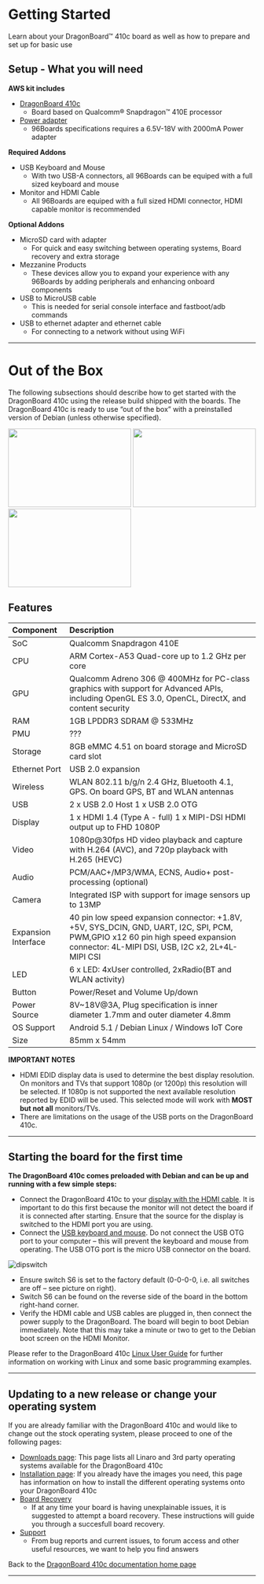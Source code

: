# Getting Started

Learn about your DragonBoard™ 410c board as well as how to prepare and set up for basic use

## Setup - What you will need

**AWS kit includes**
- [DragonBoard 410c](http://www.96boards.org/product/dragonboard410c/)
   - Board based on Qualcomm® Snapdragon™ 410E processor
- [Power adapter](PowerAdapter.md)
   - 96Boards specifications requires a 6.5V-18V with 2000mA Power adapter
   
**Required Addons**
- USB Keyboard and Mouse
   - With two USB-A connectors, all 96Boards can be equiped with a full sized keyboard and mouse
- Monitor and HDMI Cable
   - All 96Boards are equiped with a full sized HDMI connector, HDMI capable monitor is recommended

**Optional Addons**
- MicroSD card with adapter
   - For quick and easy switching between operating systems, Board recovery and extra storage
- Mezzanine Products
   - These devices allow you to expand your experience with any 96Boards by adding peripherals and enhancing onboard components
- USB to MicroUSB cable
   - This is needed for serial console interface and fastboot/adb commands
- USB to ethernet adapter and ethernet cable
   - For connecting to a network without using WiFi

***

# Out of the Box

The following subsections should describe how to get started with the DragonBoard 410c using the release build shipped with the boards. The DragonBoard 410c is ready to use “out of the box” with a preinstalled version of Debian (unless otherwise specified).

<img src="http://i.imgur.com/4a5GXRd.png" data-canonical-src="http://i.imgur.com/4a5GXRd.png" width="250" height="160" />
<img src="http://i.imgur.com/iAbmSuV.png" data-canonical-src="http://i.imgur.com/iAbmSuV.png" width="250" height="160" />
<img src="http://i.imgur.com/nyVSsa2.png" data-canonical-src="http://i.imgur.com/nyVSsa2.png" width="250" height="160" />

## Features

|   Component          |   Description                                                                                    |
|:---------------------|:-------------------------------------------------------------------------------------------------|
|  SoC                 | Qualcomm Snapdragon 410E                                                                         |
|  CPU                 | ARM Cortex-A53 Quad-core up to 1.2 GHz per core                                                  |
|  GPU                 | Qualcomm Adreno 306 @ 400MHz for PC-class graphics with support for Advanced APIs, including OpenGL ES 3.0, OpenCL, DirectX, and content security                                                                                     |
|  RAM                 | 1GB LPDDR3 SDRAM @ 533MHz                                                                        |
|  PMU                 | ???                                                                                              |
|  Storage             | 8GB eMMC 4.51 on board storage and MicroSD card slot                                             |
|  Ethernet Port       | USB 2.0 expansion                                                                                |
|  Wireless            | WLAN 802.11 b/g/n 2.4 GHz, Bluetooth 4.1, GPS. On board GPS, BT and WLAN antennas                |
|  USB                 | 2 x USB 2.0 Host 1 x USB 2.0 OTG                                                                 |
|  Display             | 1 x HDMI 1.4 (Type A - full) 1 x MIPI-DSI HDMI output up to FHD 1080P                            |
|  Video               | 1080p@30fps HD video playback and capture with H.264 (AVC), and 720p playback with H.265 (HEVC)  |
|  Audio               | PCM/AAC+/MP3/WMA, ECNS, Audio+ post-processing (optional)                                        |
|  Camera              | Integrated ISP with support for image sensors up to 13MP                                         |
|  Expansion Interface | 40 pin low speed expansion connector: +1.8V, +5V, SYS_DCIN, GND, UART, I2C, SPI, PCM, PWM,GPIO x12 60 pin high speed expansion connector: 4L-MIPI DSI, USB, I2C x2, 2L+4L-MIPI CSI                                                  |
|  LED                 | 6 x LED: 4xUser controlled, 2xRadio(BT and WLAN activity)                                        |
|  Button              | Power/Reset and Volume Up/down                                                                   |
|  Power Source        | 8V~18V@3A, Plug specification is inner diameter 1.7mm and outer diameter 4.8mm                   |
|  OS Support          | Android 5.1 / Debian Linux / Windows IoT Core                                                    |
|  Size                | 85mm x 54mm                                                                                      |

**IMPORTANT NOTES**

- HDMI EDID display data is used to determine the best display resolution. On monitors and TVs that support 1080p (or 1200p) this resolution will be selected. If 1080p is not supported the next available resolution reported by EDID will be used. This selected mode will work with **MOST but not all** monitors/TVs. 
- There are limitations on the usage of the USB ports on the DragonBoard 410c.

***

## Starting the board for the first time

**The DragonBoard 410c comes preloaded with Debian and can be up and running with a few simple steps:**

- Connect the DragonBoard 410c to your [display with the HDMI cable](MonitorHDMI.md). It is important to do this first because the monitor will not detect the board if it is connected after starting. Ensure that the source for the display is switched to the HDMI port you are using.
- Connect the [USB keyboard and mouse](USBKeyBoardMouse.md). Do not connect the USB OTG port to your computer – this will prevent the keyboard and mouse from operating. The USB OTG port is the micro USB connector on the board.

![dipswitch](https://www.96boards.org/wp-content/uploads/2015/04/dip_blue_20150611_142555-300x205.jpg)

- Ensure switch S6 is set to the factory default (0-0-0-0, i.e. all switches are off – see picture on right).
- Switch S6 can be found on the reverse side of the board in the bottom right-hand corner.
- Verify the HDMI cable and USB cables are plugged in, then connect the power supply to the DragonBoard. The board will begin to boot Debian immediately. Note that this may take a minute or two to get to the Debian boot screen on the HDMI Monitor.

Please refer to the DragonBoard 410c [Linux User Guide](https://github.com/96boards/documentation/blob/master/ConsumerEdition/DragonBoard-410c/Guides/LinuxUserGuide_DragonBoard.pdf) for further information on working with Linux and some basic programming examples.

***

## Updating to a new release or change your operating system

If you are already familiar with the DragonBoard 410c and would like to change out the stock operating system, please proceed to one of the following pages:

- [Downloads page](../../Downloads/README.md): This page lists all Linaro and 3rd party operating systems available for the DragonBoard 410c
- [Installation page](../../Installation/README.md): If you already have the images you need, this page has information on how to install the different operating systems onto your DragonBoard 410c
- [Board Recovery](../../Installation/BoardRecovery.md)
   - If at any time your board is having unexplainable issues, it is suggested to attempt a board recovery. These instructions will guide you through a succesfull board recovery.
- [Support](../../Support/README.md)
   - From bug reports and current issues, to forum access and other useful resources, we want to help you find answers

Back to the [DragonBoard 410c documentation home page](../../README.md)

***
